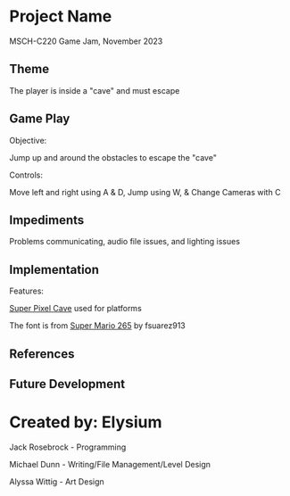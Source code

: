 # Project Name
MSCH-C220 Game Jam, November 2023

## Theme
The player is inside a "cave" and must escape

## Game Play
Objective:

Jump up and around the obstacles to escape the "cave"

Controls:

Move left and right using A & D,
Jump using W,
& Change Cameras with C

## Impediments
Problems communicating, audio file issues, and lighting issues

## Implementation
Features:


[Super Pixel Cave](https://untiedgames.itch.io/super-pixel-cave-tileset) used for platforms

The font is from [Super Mario 265](https://www.dafont.com/super-mario-256.font) by fsuarez913

## References

## Future Development

# Created by: Elysium
Jack Rosebrock - Programming

Michael Dunn - Writing/File Management/Level Design

Alyssa Wittig - Art Design
